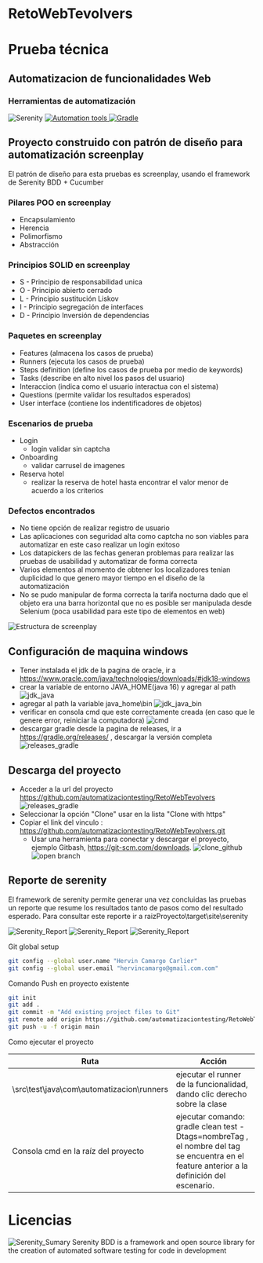 # RetoWebTevolvers

# Prueba técnica
## Automatizacion de funcionalidades Web

### Herramientas de automatización
<p >
  <a href="https://serenity-bdd.github.io/theserenitybook/latest/index.html"> 
  </a>
  <img src="https://serenity-bdd.info/wp-content/uploads/elementor/thumbs/serenity-bdd-pac9onzlqv9ebi90cpg4zsqnp28x4trd1adftgkwbq.png" title="Serenity"> 
  </a>
  <a href="https://cucumber.io/">
  <img src="imagesReadme/automation_tools.png" title="Automation tools">
  </a>
  <a href="https://gradle.org/"> 
  <img src="https://gradle.org/images/gradle-knowledge-graph-logo.png?20170228" title="Gradle" > 
  </a> 
</p>


## Proyecto construido con patrón de diseño para automatización screenplay
El patrón de diseño para esta pruebas es screenplay, usando el framework de Serenity BDD + Cucumber
### Pilares POO en screenplay
- Encapsulamiento
- Herencia
- Polimorfismo
- Abstracción

### Principios SOLID en screenplay
- S -   Principio de responsabilidad unica
- O -  Principio abierto cerrado
- L  -   Principio sustitución Liskov
- I   -   Principio segregación  de interfaces
- D -  Principio Inversión de dependencias

### Paquetes en screenplay
- Features (almacena los casos de prueba)
- Runners (ejecuta los casos de prueba)
- Steps definition (define los casos de prueba por medio de keywords)
- Tasks (describe en alto nivel los pasos del usuario)
- Interaccion (indica como el usuario interactua con el sistema)
- Questions (permite validar los resultados esperados)
- User interface (contiene los indentificadores de objetos)


### Escenarios de prueba

- Login
  - login validar sin captcha
- Onboarding
  - validar carrusel de imagenes
- Reserva hotel
  - realizar la reserva de hotel hasta encontrar el valor menor de acuerdo a los criterios

### Defectos encontrados
- No tiene opción de realizar registro de usuario
- Las aplicaciones con seguridad alta como captcha no son viables para automatizar en este caso realizar un login exitoso
- Los datapickers de las fechas generan problemas para realizar las pruebas de usabilidad y automatizar de forma correcta
- Varios elementos al momento de obtener los localizadores tenian duplicidad lo que genero mayor tiempo en el diseño de la automatización
- No se pudo manipular de forma correcta la tarifa nocturna dado que el objeto era una barra horizontal que no es posible ser manipulada desde Selenium (poca usabilidad para este tipo de elementos en web)



![Estructura de screenplay](imagesReadme/screenplay_tree.png)

## Configuración de maquina windows
- Tener instalada el jdk de la pagina de oracle, ir a https://www.oracle.com/java/technologies/downloads/#jdk18-windows
- crear la variable de entorno JAVA_HOME(java 16) y agregar al path
  ![jdk_java](imagesReadme/java_home.png)
- agregar al path la variable java_home\bin
  ![jdk_java_bin](imagesReadme/java_home_bin.png)
- verificar en consola cmd que este correctamente creada (en caso que le genere error, reiniciar la computadora)
  ![cmd](imagesReadme/version_java_cmd.png)
- descargar gradle desde la pagina de releases, ir a https://gradle.org/releases/ , descargar la versión completa
  ![releases_gradle](imagesReadme/releases_gradle.png)

## Descarga del proyecto

- Acceder a la url del proyecto https://github.com/automatizaciontesting/RetoWebTevolvers
  ![releases_gradle](imagesReadme/releases_gradle.png)
- Seleccionar la opción "Clone" usar en la lista "Clone with https"
- Copiar el link del vinculo :  https://github.com/automatizaciontesting/RetoWebTevolvers.git
    - Usar una herramienta para conectar y descargar el proyecto, ejemplo Gitbash, https://git-scm.com/downloads.
      ![clone_github](imagesReadme/clone_gitbash.png)
      ![open branch](imagesReadme/gitbash_open_branch.png)

## Reporte de serenity
El framework de serenity permite generar una vez concluidas las pruebas un reporte que resume los resultados tanto de pasos como del resultado esperado.
Para consultar este reporte ir a raizProyecto\target\site\serenity

![Serenity_Report](imagesReadme/Serenity_report1.png)
![Serenity_Report](imagesReadme/Serenity_report2.png)
![Serenity_Report](imagesReadme/Serenity_report3.png)



Git global setup
```sh
git config --global user.name "Hervin Camargo Carlier"
git config --global user.email "hervincamargo@gmail.com.com"
```

Comando Push en proyecto existente
```sh
git init
git add .
git commit -m "Add existing project files to Git"
git remote add origin https://github.com/automatizaciontesting/RetoWebTevolvers.git
git push -u -f origin main
```
Como ejecutar el proyecto

| Ruta                                      | Acción                                                                                                                                      |
|-------------------------------------------|---------------------------------------------------------------------------------------------------------------------------------------------|
| \src\test\java\com\automatizacion\runners | ejecutar el runner de la funcionalidad, dando clic derecho sobre la clase                                                                   |
| Consola cmd en la raíz del proyecto       | ejecutar comando: gradle clean test -Dtags=nombreTag , el nombre del tag se encuentra en el feature anterior a la definición del escenario. |

# Licencias

![Serenity_Sumary](imagesReadme/licence_serenity.png)
Serenity BDD is a framework and open source library for the creation of automated software testing for code in development

